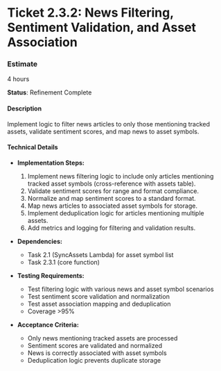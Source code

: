# Ticket 2.3.2: News Filtering, Sentiment Validation, and Asset Association

### Estimate
4 hours

**Status**: Refinement Complete

#### Description
Implement logic to filter news articles to only those mentioning tracked assets, validate sentiment scores, and map news to asset symbols.

#### Technical Details
- **Implementation Steps:**
  1. Implement news filtering logic to include only articles mentioning tracked asset symbols (cross-reference with assets table).
  2. Validate sentiment scores for range and format compliance.
  3. Normalize and map sentiment scores to a standard format.
  4. Map news articles to associated asset symbols for storage.
  5. Implement deduplication logic for articles mentioning multiple assets.
  6. Add metrics and logging for filtering and validation results.

- **Dependencies:**
  - Task 2.1 (SyncAssets Lambda) for asset symbol list
  - Task 2.3.1 (core function)

- **Testing Requirements:**
  - Test filtering logic with various news and asset symbol scenarios
  - Test sentiment score validation and normalization
  - Test asset association mapping and deduplication
  - Coverage >95%

- **Acceptance Criteria:**
  - Only news mentioning tracked assets are processed
  - Sentiment scores are validated and normalized
  - News is correctly associated with asset symbols
  - Deduplication logic prevents duplicate storage 